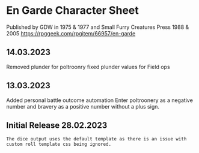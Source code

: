 # En Garde Character Sheet
Published by GDW in 1975 & 1977 and Small Furry Creatures Press 1988 & 2005
https://rpggeek.com/rpgitem/66957/en-garde

## 14.03.2023
Removed plunder for poltroonry
fixed  plunder values for Field ops 

## 13.03.2023
Added personal battle outcome automation
    Enter poltroonery  as a negative number and bravery as a positive number without a plus sign. 

## Initial Release 28.02.2023
    The dice output uses the default template as there is an issue with custom roll template css being ignored.

